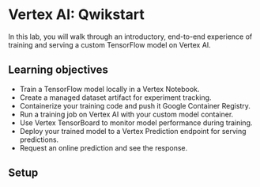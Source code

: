# Vertex AI: Qwikstart

In this lab, you will walk through an introductory, end-to-end experience of training and serving a custom TensorFlow model on Vertex AI.

## Learning objectives

* Train a TensorFlow model locally in a Vertex Notebook.
* Create a managed dataset artifact for experiment tracking.
* Containerize your training code and push it Google Container Registry.
* Run a training job on Vertex AI with your custom model container.
* Use Vertex TensorBoard to monitor model performance during training.
* Deploy your trained model to a Vertex Prediction endpoint for serving predictions.
* Request an online prediction and see the response.

## Setup
